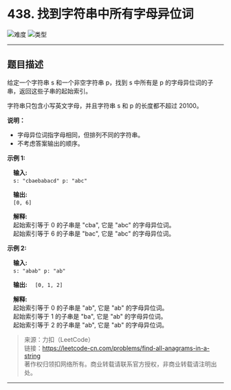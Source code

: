 # 438. 找到字符串中所有字母异位词

![难度](https://img.shields.io/badge/难度-简单-5cb85c.svg?logo=leetcode&style=flat)  ![类型](https://img.shields.io/badge/类型-滑动窗口-violet.svg?style=flat)

---

## 题目描述

给定一个字符串 s 和一个非空字符串 p，找到 s 中所有是 p 的字母异位词的子串，返回这些子串的起始索引。

字符串只包含小写英文字母，并且字符串 s 和 p 的长度都不超过 20100。

**说明：**

- 字母异位词指字母相同，但排列不同的字符串。
- 不考虑答案输出的顺序。

**示例 1:**

&emsp;**输入:**  
&emsp;`s: "cbaebabacd" p: "abc"`

&emsp;**输出:**  
&emsp;`[0, 6]`

&emsp;**解释:**  
&emsp;起始索引等于 0 的子串是 "cba", 它是 "abc" 的字母异位词。  
&emsp;起始索引等于 6 的子串是 "bac", 它是 "abc" 的字母异位词。

**示例 2:**

&emsp;**输入:**  
&emsp;`s: "abab" p: "ab"`

&emsp;**输出:**
&emsp;`[0, 1, 2]`

&emsp;**解释:**  
&emsp;起始索引等于 0 的子串是 "ab", 它是 "ab" 的字母异位词。  
&emsp;起始索引等于 1 的子串是 "ba", 它是 "ab" 的字母异位词。  
&emsp;起始索引等于 2 的子串是 "ab", 它是 "ab" 的字母异位词。

> 来源：力扣（LeetCode）  
> 链接：https://leetcode-cn.com/problems/find-all-anagrams-in-a-string  
> 著作权归领扣网络所有。商业转载请联系官方授权，非商业转载请注明出处。  

---

